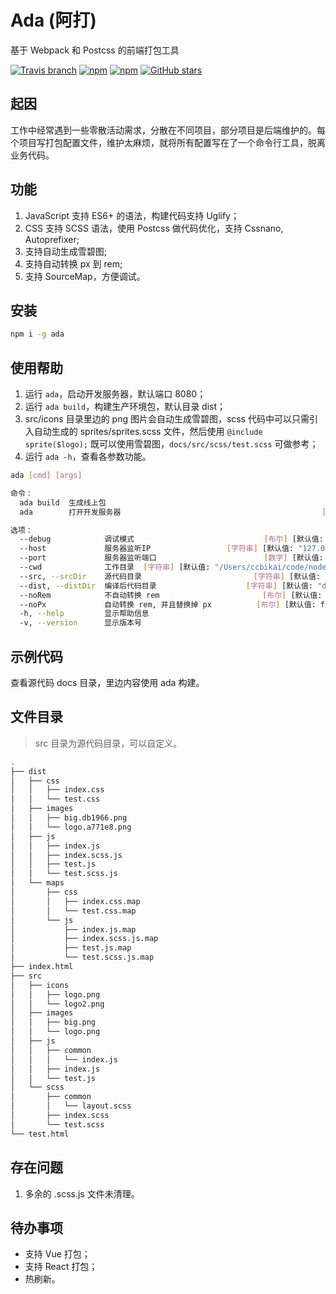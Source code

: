 # Ada (阿打)

基于 Webpack 和 Postcss 的前端打包工具

[![Travis branch](https://img.shields.io/travis/ccbikai/ada/master.svg)](https://travis-ci.org/ccbikai/ada)
[![npm](https://img.shields.io/npm/v/ada.svg)](https://www.npmjs.com/package/ada)
[![npm](https://img.shields.io/npm/dt/ada.svg)](https://www.npmjs.com/package/ada)
[![GitHub stars](https://img.shields.io/github/stars/ccbikai/ada.svg?style=social&label=Stars)](https://github.com/ccbikai/ada)

## 起因

工作中经常遇到一些零散活动需求，分散在不同项目，部分项目是后端维护的。每个项目写打包配置文件，维护太麻烦，就将所有配置写在了一个命令行工具，脱离业务代码。

## 功能

1. JavaScript 支持 ES6+ 的语法，构建代码支持 Uglify；
1. CSS 支持 SCSS 语法，使用 Postcss 做代码优化，支持 Cssnano, Autoprefixer;
1. 支持自动生成雪碧图;
1. 支持自动转换 px 到 rem;
1. 支持 SourceMap，方便调试。

## 安装

```bash
npm i -g ada
```

## 使用帮助

1. 运行 `ada`，启动开发服务器，默认端口 8080；
1. 运行 `ada build`，构建生产环境包，默认目录 dist；
1. src/icons 目录里边的 png 图片会自动生成雪碧图，scss 代码中可以只需引入自动生成的 sprites/sprites.scss 文件，然后使用 `@include sprite($logo);` 既可以使用雪碧图，`docs/src/scss/test.scss` 可做参考；
1. 运行 `ada -h`，查看各参数功能。

```bash
ada [cmd] [args]

命令：
  ada build  生成线上包
  ada        打开开发服务器                                             [默认值]

选项：
  --debug            调试模式                             [布尔] [默认值: false]
  --host             服务器监听IP                 [字符串] [默认值: "127.0.0.1"]
  --port             服务器监听端口                        [数字] [默认值: 8080]
  --cwd              工作目录  [字符串] [默认值: "/Users/ccbikai/code/node/ada"]
  --src, --srcDir    源代码目录                         [字符串] [默认值: "src"]
  --dist, --distDir  编译后代码目录                    [字符串] [默认值: "dist"]
  --noRem            不自动转换 rem                       [布尔] [默认值: false]
  --noPx             自动转换 rem, 并且替换掉 px          [布尔] [默认值: false]
  -h, --help         显示帮助信息                                         [布尔]
  -v, --version      显示版本号                                           [布尔]
```

## 示例代码

查看源代码 docs 目录，里边内容使用 ada 构建。

## 文件目录

> src 目录为源代码目录，可以自定义。

```bash
.
├── dist
│   ├── css
│   │   ├── index.css
│   │   └── test.css
│   ├── images
│   │   ├── big.db1966.png
│   │   └── logo.a771e8.png
│   ├── js
│   │   ├── index.js
│   │   ├── index.scss.js
│   │   ├── test.js
│   │   └── test.scss.js
│   └── maps
│       ├── css
│       │   ├── index.css.map
│       │   └── test.css.map
│       └── js
│           ├── index.js.map
│           ├── index.scss.js.map
│           ├── test.js.map
│           └── test.scss.js.map
├── index.html
├── src
│   ├── icons
│   │   ├── logo.png
│   │   └── logo2.png
│   ├── images
│   │   ├── big.png
│   │   └── logo.png
│   ├── js
│   │   ├── common
│   │   │   └── index.js
│   │   ├── index.js
│   │   └── test.js
│   └── scss
│       ├── common
│       │   └── layout.scss
│       ├── index.scss
│       └── test.scss
└── test.html
```

## 存在问题

1. 多余的 .scss.js 文件未清理。

## 待办事项

* 支持 Vue 打包；
* 支持 React 打包；
* 热刷新。
